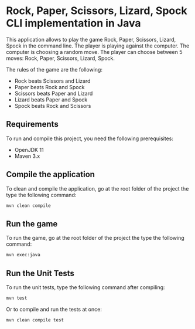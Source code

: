 # Rock, Paper, Scissors, Lizard, Spock CLI implementation in Java

This application allows to play the game Rock, Paper, Scissors, Lizard, Spock in the command line. The player is playing
against the computer. The computer is choosing a random move. The player can choose between 5 moves: Rock, Paper, Scissors, Lizard, Spock.

The rules of the game are the following:
- Rock beats Scissors and Lizard
- Paper beats Rock and Spock
- Scissors beats Paper and Lizard
- Lizard beats Paper and Spock
- Spock beats Rock and Scissors


## Requirements
To run and compile this project, you need the following prerequisites:

- OpenJDK 11
- Maven 3.x

## Compile the application
To clean and compile the application, go at the root folder of the project the type the following command:
```bash
mvn clean compile
```

## Run the game
To run the game, go at the root folder of the project the type the following command:
```bash
mvn exec:java
```

## Run the Unit Tests
To run the unit tests, type the following command after compiling:
```bash
mvn test
``` 
Or to compile and run the tests at once:
```bash
mvn clean compile test
``` 
